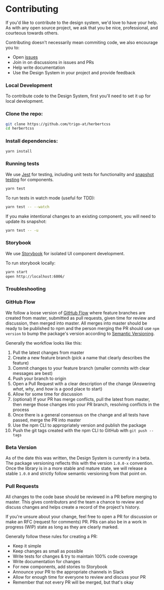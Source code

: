 
# Contributing

If you'd like to contribute to the design system, we'd love to have your help.
As with any open source project, we ask that you be nice, professional, and courteous towards others.

Contributing doesn't necessarily mean commiting code, we also encourage you to:

-   Open [issues][issue]
-   Join in on discussions in issues and PRs
-   Help write documentation
-   Use the Design System in your project and provide feedback


### Local Development

To contribute code to the Design System, first you'll need to set it up for local development.

### Clone the repo:

```sh
git clone https://github.com/trigo-at/herbertcss
cd herbertcss
```

### Install dependencies:

```sh
yarn install
```

### Running tests

We use [Jest][jest] for testing, including unit tests for functionality and [snapshot testing][snapshots] for components.

```sh
yarn test
```

To run tests in watch mode (useful for TDD):

```sh
yarn test -- --watch
```

If you make intentional changes to an existing component, you will need to update its snapshot:

```sh
yarn test -- -u
```

### Storybook

We use [Storybook][storybook] for isolated UI component development.

To run storybook locally:

```sh
yarn start
open http://localhost:6006/
```


### Troubleshooting

### GitHub Flow

We follow a loose version of [GitHub Flow][github-flow] where feature branches are created
from master, submitted as pull requests, given time for review and discussion,
then merged into master.
All merges into master should be ready to be published to npm
and the person merging the PR should use `npm version` to bump the package's
version according to [Semantic Versioning][semver].

Generally the workflow looks like this:

1.  Pull the latest changes from master
2.  Create a new feature branch (pick a name that clearly describes the feature)
3.  Commit changes to your feature branch (smaller commits with clear messages are best)
4.  Push your branch to origin
5.  Open a Pull Request with a clear description of the change (Answering *what*, *why*, and *how* is a good place to start)
6.  Allow for some time for discussion
7.  (optional) If your PR has merge conflicts, pull the latest from master, then merge those changes into your PR branch, resolving conflicts in the process
8.  Once there is a general consensus on the change and all tests have passed, merge the PR into master
9.  Use the npm CLI to appropriately version and publish the package
10. Push the git tags created with the npm CLI to GitHub with `git push --tags`


### Beta Version

As of the date this was written, the Design System is currently in a beta.
The package versioning reflects this with the version `1.0.0-x` convention.
Once the library is in a more stable and mature state, we will release a stable `1.0.0`
and strictly follow semantic versioning from that point on.


### Pull Requests

All changes to the code base should be reviewed in a PR before merging to master.
This gives contributors and the team a chance to review and discuss changes and helps create a record of the project's history.

If you're unsure about your change, feel free to open a PR for discussion or make an RFC (request for comments) PR.
PRs can also be in a work in progress (WIP) state as long as they are clearly marked.

Generally follow these rules for creating a PR:

-   Keep it simple
-   Keep changes as small as possible
-   Write tests for changes & try to maintain 100% code coverage
-   Write documentation for changes
-   For new components, add stories to Storybook
-   Announce your PR to the appropriate channels in Slack
-   Allow for enough time for everyone to review and discuss your PR
-   Remember that not every PR will be merged, but that's okay


[semver]: http://semver.org
[issue]: https://github.com/trigo-at/herbertcss/issues/new
[github-flow]: https://guides.github.com/introduction/flow/
[jest]: https://facebook.github.io/jest/
[snapshots]: https://facebook.github.io/jest/docs/en/snapshot-testing.html#content
[storybook]: https://storybook.js.org
